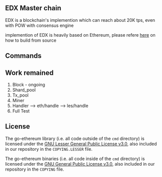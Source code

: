 ## EDX Master chain

EDX is a blockchain's implemention which can reach about 20K tps, even with POW with consensus engine


implemention of EDX is heavily based on Ethereum, please refere [here](README-ethereum.md) on how to build from source 


## Commands



## Work remained 
1. Block - ongoing
2. Shard_pool
3. Tx_pool
4. Miner
5. Handler --> eth/handle
       --> les/handle
6. Full Test
## License

The go-ethereum library (i.e. all code outside of the `cmd` directory) is licensed under the
[GNU Lesser General Public License v3.0](https://www.gnu.org/licenses/lgpl-3.0.en.html), also
included in our repository in the `COPYING.LESSER` file.

The go-ethereum binaries (i.e. all code inside of the `cmd` directory) is licensed under the
[GNU General Public License v3.0](https://www.gnu.org/licenses/gpl-3.0.en.html), also included
in our repository in the `COPYING` file.
